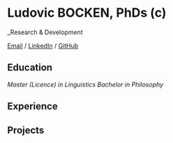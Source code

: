 # Ludovic BOCKEN, PhDs (c)

_Research & Development

[Email](mailto:lbocken@gmail.com) / [LinkedIn](https://www.linkedin.com/in/ludovicbocken/) / [GitHub](https://github.com/lbocken)

## Education
*Master (Licence) in Linguistics*
*Bachelor in Philosophy*

## Experience

## Projects
